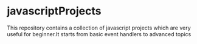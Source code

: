 # javascriptProjects
This repository contains a collection of javascript projects which are very useful for beginner.It starts from basic event handlers to advanced topics
